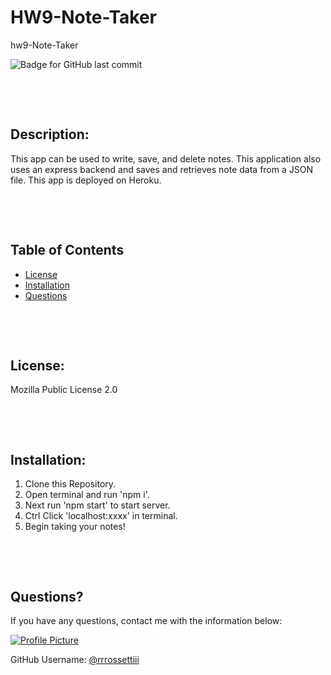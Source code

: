 # HW9-Note-Taker

hw9-Note-Taker

![Badge for GitHub last commit](https://img.shields.io/github/last-commit/rrrossettiii/hw9-Note-Taker?style=flat&logo=appveyor)

&nbsp;

&nbsp;

## Description:

This app can be used to write, save, and delete notes. This application also uses an express backend and saves and retrieves note data from a JSON file. This app is deployed on Heroku.

&nbsp;

&nbsp;

## Table of Contents

- [License](#license)
- [Installation](#installation)
- [Questions](#questions)

&nbsp;

&nbsp;

## License:

Mozilla Public License 2.0

&nbsp;

&nbsp;

## Installation:

1. Clone this Repository.
2. Open terminal and run 'npm i'.
3. Next run 'npm start' to start server.
4. Ctrl Click 'localhost:xxxx' in terminal.
5. Begin taking your notes!

&nbsp;

&nbsp;

## Questions?

If you have any questions, contact me with the information below:

[![Profile Picture](https://avatars2.githubusercontent.com/u/55607917?v=4)](https://api.github.com/users/rrrossettiii)

GitHub Username: [@rrrossettiii](https://api.github.com/users/rrrossettiii)
